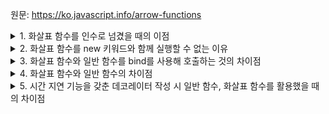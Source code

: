 원문: https://ko.javascript.info/arrow-functions

<details>
  <summary>1. 화살표 함수를 인수로 넘겼을 때의 이점</summary>

  함수를 인수로 넘기면 일반적으로 컨텍스트를 잃지만, 화살표 함수는 그렇지 않다.

  화살표 함수는 자체적인 this를 가지지 않기 때문이다.
</details>

<details>
  <summary>2. 화살표 함수를 new 키워드와 함께 실행할 수 없는 이유</summary>

  new 키워드를 활용한 생성자 함수는 this를 활용해야하지만 화살표 함수는 this를 가지지 않는다.
</details>

<details>
  <summary>3. 화살표 함수와 일반 함수를 bind를 사용해 호출하는 것의 차이점</summary>

  1. bind를 활용하면 this를 하나의 대상에 고정시킬 수 있다.
  2. 화살표 함수는 this가 없어 this를 찾기 위해 외부 렉시컬 환경을 거슬러 올라간다.
</details>

<details>
  <summary>4. 화살표 함수와 일반 함수의 차이점</summary>

  1. 화살표 함수는 this를 가지지 않는다.
  2. 유사 배열 객체인 arguments가 없다.
</details>

<details>
  <summary>5. 시간 지연 기능을 갖춘 데코레이터 작성 시 일반 함수, 화살표 함수를 활용했을 때의 차이점</summary>

  setTimeout의 콜백함수가 화살표 함수인 경우 this, arguments를 사용해 래퍼 함수의 this와 arguments를 그대로 가져와 쓸 수 있다.

  일반 함수인 경우 this, arguments를 활용하면 setTimeout 내 콜백 함수의 this와 arguments를 활용하기에 예기치 않은 동작을 할 수 있다.

```js
// 화살표 함수
function defer(f, ms) {
  return function() {
    setTimeout(() => f.apply(this, arguments), ms) // this, arguments는 return되는 래퍼 함수에서부터 가져온다
  };
}

// 일반 함수
function defer(f, ms){
  return function (...args){ // args를 명시적으로 받아줘야 한다.
    let ctx = this; // this를 setTimeout 외부에서 미리 저장해야 한다.
    setTimeout(function(){
      return f.apply(ctx, args);
    }, ms):
  }
}
```
</details>
